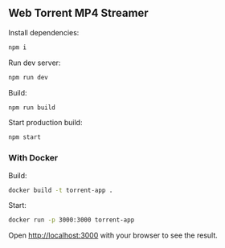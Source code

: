 ## Web Torrent MP4 Streamer

Install dependencies:

```bash
npm i 
```

Run dev server:

```bash
npm run dev
```

Build:

```bash
npm run build
```

Start production build:

```bash
npm start
```

### With Docker

Build:

```bash
docker build -t torrent-app .
```

Start:

```bash
docker run -p 3000:3000 torrent-app
```

Open [http://localhost:3000](http://localhost:3000) with your browser to see the result.
